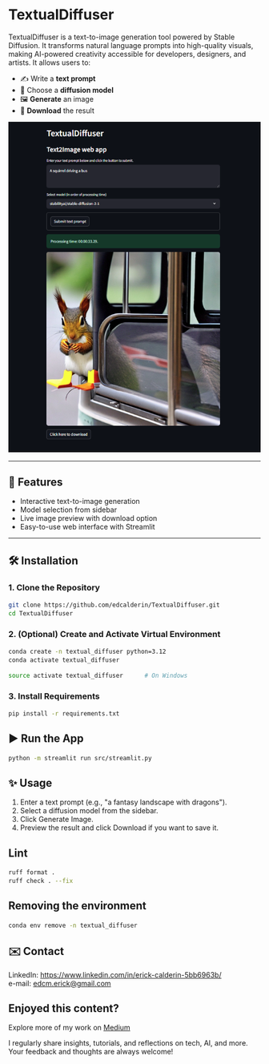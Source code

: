 # TextualDiffuser
TextualDiffuser is a text-to-image generation tool powered by Stable Diffusion. It transforms natural language prompts into high-quality visuals, making AI-powered creativity accessible for developers, designers, and artists. It allows users to:

- ✍️ Write a **text prompt**
- 🔧 Choose a **diffusion model**
- 🖼️ **Generate** an image
- 💾 **Download** the result

![alt](images/app.png)

---

## 🚀 Features

- Interactive text-to-image generation
- Model selection from sidebar
- Live image preview with download option
- Easy-to-use web interface with Streamlit

---

## 🛠️ Installation

### 1. Clone the Repository

```bash
git clone https://github.com/edcalderin/TextualDiffuser.git
cd TextualDiffuser
```

### 2. (Optional) Create and Activate Virtual Environment

```bash
conda create -n textual_diffuser python=3.12
conda activate textual_diffuser
```
```bash
source activate textual_diffuser      # On Windows
```

### 3. Install Requirements
```bash
pip install -r requirements.txt
```

## ▶️ Run the App
```bash
python -m streamlit run src/streamlit.py
```

## ✨ Usage

1. Enter a text prompt (e.g., "a fantasy landscape with dragons").
2. Select a diffusion model from the sidebar.
3. Click Generate Image.
4. Preview the result and click Download if you want to save it.

## Lint
```bash
ruff format .
ruff check . --fix
```

## Removing the environment
```bash
conda env remove -n textual_diffuser
```

## ✉️ Contact
LinkedIn: https://www.linkedin.com/in/erick-calderin-5bb6963b/  
e-mail: edcm.erick@gmail.com

## Enjoyed this content?
Explore more of my work on [Medium](https://medium.com/@erickcalderin) 

I regularly share insights, tutorials, and reflections on tech, AI, and more. Your feedback and thoughts are always welcome!
